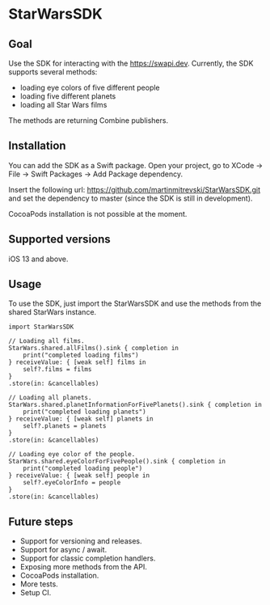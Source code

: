# StarWarsSDK

## Goal

Use the SDK for interacting with the https://swapi.dev. Currently, the SDK supports several methods:
- loading eye colors of five different people
- loading five different planets
- loading all Star Wars films

The methods are returning Combine publishers. 

## Installation

You can add the SDK as a Swift package. Open your project, go to XCode -> File -> Swift Packages -> Add Package dependency. 

Insert the following url: https://github.com/martinmitrevski/StarWarsSDK.git and set the dependency to master (since the SDK is still in development).

CocoaPods installation is not possible at the moment.

## Supported versions

iOS 13 and above.

## Usage

To use the SDK, just import the StarWarsSDK and use the methods from the shared StarWars instance.

```
import StarWarsSDK

// Loading all films.
StarWars.shared.allFilms().sink { completion in
    print("completed loading films")
} receiveValue: { [weak self] films in
    self?.films = films
}
.store(in: &cancellables)

// Loading all planets.
StarWars.shared.planetInformationForFivePlanets().sink { completion in
    print("completed loading planets")
} receiveValue: { [weak self] planets in
    self?.planets = planets
}
.store(in: &cancellables)

// Loading eye color of the people.
StarWars.shared.eyeColorForFivePeople().sink { completion in
    print("completed loading people")
} receiveValue: { [weak self] people in
    self?.eyeColorInfo = people
}
.store(in: &cancellables)
```

## Future steps

- Support for versioning and releases.
- Support for async / await.
- Support for classic completion handlers.
- Exposing more methods from the API.
- CocoaPods installation.
- More tests.
- Setup CI.

